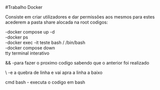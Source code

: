 #Trabalho Docker

Consiste em criar utilizadores e dar permissões aos mesmos para estes acederem a pasta share alocada na root codigos:

  -docker compose up -d  
  -docker ps  
  -docker exec -it teste bash / /bin/bash  
  -docker compose down  
  tty terminal interativo

  && -para fazer o proximo codigo sabendo que o anterior foi realizado

  \ -e a quebra de linha e vai apra a linha a baixo


  cmd bash - executa o codigo em bash


